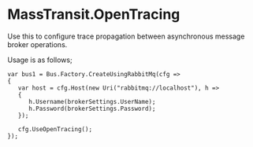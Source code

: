 # MassTransit.OpenTracing

Use this to configure trace propagation between asynchronous message broker operations.

Usage is as follows;
```
var bus1 = Bus.Factory.CreateUsingRabbitMq(cfg =>
{
   var host = cfg.Host(new Uri("rabbitmq://localhost"), h =>
   {
      h.Username(brokerSettings.UserName);
      h.Password(brokerSettings.Password);
   });

   cfg.UseOpenTracing();
});
```
